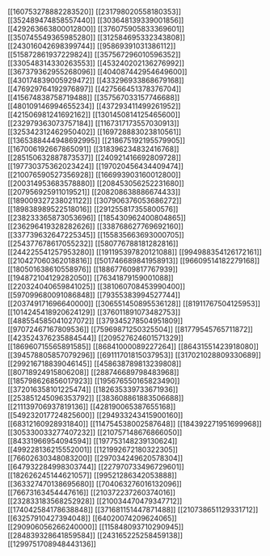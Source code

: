 [[160753278882283520]]
[[231798020558180353]]
[[352489474858557440]]
[[303648139339001856]]
[[429263663800012800]]
[[376075905833369601]]
[[350745549365985280]]
[[312584695332343808]]
[[243016042698399744]]
[[95869391031386112]]
[[515872861937229824]]
[[357567296010596352]]
[[330548314330263553]]
[[453240202136276992]]
[[367379362955268096]]
[[404087442954649600]]
[[430174839005929472]]
[[433296933868679168]]
[[476929764192976897]]
[[427566451378376704]]
[[415674838758719488]]
[[357567033157746688]]
[[480109146994655234]]
[[437293411499261952]]
[[421506981241692162]]
[[1301450814125465600]]
[[232979363073757184]]
[[1167317173557030913]]
[[325342312462950402]]
[[169728883023810561]]
[[1365388444948692995]]
[[218675192195579905]]
[[167006192667865091]]
[[318396234832416768]]
[[285150632887873537]]
[[240921416692809728]]
[[197730375362023424]]
[[197020456434409474]]
[[210076590527356928]]
[[166993903160012800]]
[[200314953683578880]]
[[208453056252231680]]
[[207956925911019521]]
[[208208638886674433]]
[[189009327238021122]]
[[307906376053686272]]
[[189838989522518016]]
[[291255817355800576]]
[[238233365873053696]]
[[185430962400804865]]
[[236296419328282626]]
[[338768627769692160]]
[[337739632647225345]]
[[155835663693000705]]
[[254377678617055232]]
[[580776788181282816]]
[[244225541257953280]]
[[191195397820121088]]
[[994988354126172161]]
[[210427060362018816]]
[[501746689841958913]]
[[96609514182279168]]
[[180501638610558976]]
[[188677609817767939]]
[[194872104129282050]]
[[76341879159001088]]
[[220324040659841025]]
[[381060708453990400]]
[[597099680091086848]]
[[79355383994527744]]
[[203749171696640000]]
[[306551450895536128]]
[[81911767504125953]]
[[1014245418920624129]]
[[376011891073482753]]
[[488554585041027072]]
[[379345278504951809]]
[[97072467167809536]]
[[75969871250325504]]
[[81779545765711872]]
[[423524376235884544]]
[[209527624601571329]]
[[186960715565891585]]
[[86841000089227264]]
[[86431551423918080]]
[[394578805857079296]]
[[69111701815037953]]
[[317021028809330689]]
[[299216718839046145]]
[[458638789813239808]]
[[80718924915806208]]
[[288746689798483968]]
[[185798626856017923]]
[[195676550165823490]]
[[372016358101225474]]
[[182635339733671936]]
[[253851245096353792]]
[[383608861883506688]]
[[211139706937819136]]
[[428190065387655168]]
[[549232017724825600]]
[[294933243415900160]]
[[68312160928931840]]
[[114754538002587648]]
[[184392271951699968]]
[[305330033277407232]]
[[210757148676866050]]
[[84331966954094594]]
[[197753148239130624]]
[[499228136215552001]]
[[121992672180322305]]
[[76602630348083200]]
[[297034249620578304]]
[[647932284998303744]]
[[227970733496729601]]
[[182626245144621057]]
[[99521286342053888]]
[[363327470138695680]]
[[704063276016132096]]
[[76673163454447616]]
[[210372237260374016]]
[[232833183568252928]]
[[210034470479347712]]
[[174042584178638848]]
[[371681151447871488]]
[[210738651129331712]]
[[63257910427394048]]
[[64020074209624065]]
[[290906056266240000]]
[[115848093710290945]]
[[284839328641859584]]
[[243165225258459138]]
[[1299751708948443136]]
